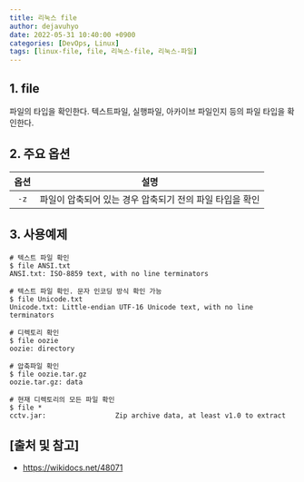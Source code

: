 ```yaml
---
title: 리눅스 file
author: dejavuhyo
date: 2022-05-31 10:40:00 +0900
categories: [DevOps, Linux]
tags: [linux-file, file, 리눅스-file, 리눅스-파일]
---
```


## 1. file
파일의 타입을 확인한다. 텍스트파일, 실행파일, 아카이브 파일인지 등의 파일 타입을 확인한다.

## 2. 주요 옵션

| 옵션 | 설명 |
|:-----:|:-----:|
| `-z` | 파일이 압축되어 있는 경우 압축되기 전의 파일 타입을 확인 |

## 3. 사용예제

```shell
# 텍스트 파일 확인
$ file ANSI.txt
ANSI.txt: ISO-8859 text, with no line terminators

# 텍스트 파일 확인. 문자 인코딩 방식 확인 가능
$ file Unicode.txt
Unicode.txt: Little-endian UTF-16 Unicode text, with no line terminators

# 디렉토리 확인
$ file oozie
oozie: directory

# 압축파일 확인
$ file oozie.tar.gz
oozie.tar.gz: data

# 현재 디렉토리의 모든 파일 확인
$ file *
cctv.jar:                 Zip archive data, at least v1.0 to extract
```

## [출처 및 참고]
* <https://wikidocs.net/48071>
